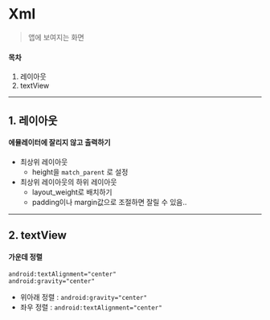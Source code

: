 # Xml

> 앱에 보여지는 화면

#### 목차

1. 레이아웃
2. textView

---



## 1. 레이아웃

#### 에뮬레이터에 잘리지 않고 출력하기

* 최상위 레이아웃
  * height을 `match_parent` 로 설정
* 최상위 레이아웃의 하위 레이아웃
  * layout_weight로 배치하기
  * padding이나 margin값으로 조절하면 잘릴 수 있음..



---



## 2. textView

#### 가운데 정렬

```
android:textAlignment="center"
android:gravity="center"
```

* 위아래 정렬 : `android:gravity="center"`
* 좌우 정렬 : `android:textAlignment="center"`


